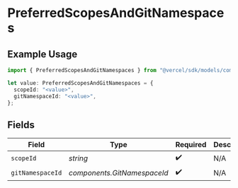 # PreferredScopesAndGitNamespaces

## Example Usage

```typescript
import { PreferredScopesAndGitNamespaces } from "@vercel/sdk/models/components/authuser.js";

let value: PreferredScopesAndGitNamespaces = {
  scopeId: "<value>",
  gitNamespaceId: "<value>",
};
```

## Fields

| Field                       | Type                        | Required                    | Description                 |
| --------------------------- | --------------------------- | --------------------------- | --------------------------- |
| `scopeId`                   | *string*                    | :heavy_check_mark:          | N/A                         |
| `gitNamespaceId`            | *components.GitNamespaceId* | :heavy_check_mark:          | N/A                         |